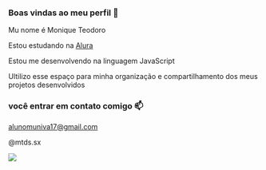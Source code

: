 ### Boas vindas ao meu perfil 💙

Mu nome é Monique Teodoro

Estou estudando na [Alura](https://www.alura.com.br)

Estou me desenvolvendo na linguagem JavaScript

Ultilizo esse espaço para minha organização e compartilhamento dos meus projetos desenvolvidos

### você entrar em contato comigo 📫

alunomuniva17@gmail.com

@mtds.sx

![](https://media1.tenor.com/m/wbsfRyoTtiYAAAAd/guinea-pig-me-when-i-get-you.gif)








